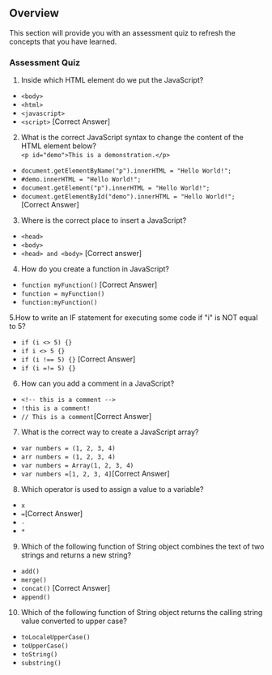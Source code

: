 ## Overview

This section will provide you with an assessment quiz to refresh the concepts that you have learned.


### Assessment Quiz

1. Inside which HTML element do we put the JavaScript?
- `<body>`
- `<html>`
- `<javascript>`
- `<script>` [Correct Answer]

2. What is the correct JavaScript syntax to change the content of the HTML element below?  
  `<p id="demo">This is a demonstration.</p>`
- `document.getElementByName("p").innerHTML = "Hello World!";`
- `#demo.innerHTML = "Hello World!";`
- `document.getElement("p").innerHTML = "Hello World!";`
- `document.getElementById("demo").innerHTML = "Hello World!";` [Correct Answer]

3. Where is the correct place to insert a JavaScript?
-   `<head>`
-   `<body>`
-   `<head> and <body>` [Correct answer]

4. How do you create a function in JavaScript?
- `function myFunction()` [Correct Answer]
- `function = myFunction()`
- `function:myFunction()`

5.How to write an IF statement for executing some code if "i" is NOT equal to 5?
 - `if (i <> 5) {}`
 - `if i <> 5 {}`
 - `if (i !== 5) {}` [Correct Answer]
 - `if (i =!= 5) {}`

6. How can you add a comment in a JavaScript?
- `<!-- this is a comment -->`
- `!this is a comment!`
- `// This is a comment`[Correct Answer]

7. What is the correct way to create a JavaScript array?
- `var numbers = (1, 2, 3, 4)`
- `arr numbers = (1, 2, 3, 4)`
- `var numbers = Array(1, 2, 3, 4)`
- `var numbers =[1, 2, 3, 4]`[Correct Answer]

8. Which operator is used to assign a value to a variable?
- `x`
- `=`[Correct Answer]
- `-`
- `*`

9. Which of the following function of String object combines the text of two strings and returns a new string?
- `add()`
- `merge()`
- `concat()` [Correct Answer]
 - `append()`

10. Which of the following function of String object returns the calling string value converted to upper case?
- `toLocaleUpperCase()`
- `toUpperCase()`
- `toString()`
- `substring()`
